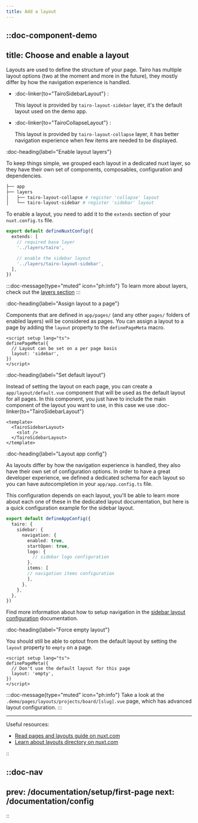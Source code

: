 ```yaml
---
title: Add a layout
---
```



::doc-component-demo
---
title: Choose and enable a layout
---

Layouts are used to define the structure of your page. Tairo has multiple layout options (two at the moment and more in the future), they mostly differ by how the navigation experience is handled.


- :doc-linker{to="TairoSidebarLayout"} : 

  This layout is provided by `tairo-layout-sidebar` layer, it's the default layout used on the demo app.
  
- :doc-linker{to="TairoCollapseLayout"} :  

  This layout is provided by `tairo-layout-collapse` layer, it has better navigation experience when few items are needed to be displayed.


:doc-heading{label="Enable layout layers"}

To keep things simple, we grouped each layout in a dedicated nuxt layer, so they have their own set of components, composables, configuration and dependencies. 

```bash
├── app
├── layers
│   ├── tairo-layout-collapse # register 'collapse' layout
│   └── tairo-layout-sidebar # register 'sidebar' layout
```

To enable a layout, you need to add it to the `extends` section of your `nuxt.config.ts` file.

```ts [app/nuxt.config.ts]
export default defineNuxtConfig({
  extends: [
    // required base layer
    '../layers/tairo',

    // enable the sidebar layout
    '../layers/tairo-layout-sidebar',
  ],
})
```


:::doc-message{type="muted" icon="ph:info"}
To learn more about layers, check out the [layers section](/documentation/layers)
:::


:doc-heading{label="Assign layout to a page"}

Components that are defined in `app/pages/` (and any other `pages/` folders of enabled layers) will be considered as pages. You can assign a layout to a page by adding the `layout` property to the `definePageMeta` macro.

```vue [app/pages/index.vue]
<script setup lang="ts">
definePageMeta({
  // Layout can be set on a per page basis
  layout: 'sidebar',
})
</script>
```

:doc-heading{label="Set default layout"}

Instead of setting the layout on each page, you can create a `app/layout/default.vue` component that will be used as the default layout for all pages. In this component, you just have to include the main component of the layout you want to use, in this case we use :doc-linker{to="TairoSidebarLayout"}

```vue [app/layouts/default.vue]
<template>
  <TairoSidebarLayout>
    <slot />
  </TairoSidebarLayout>
</template>
```



:doc-heading{label="Layout app config"}

As layouts differ by how the navigation experience is handled, they also have their own set of configuration options. In order to have a great developer experience, we defined a dedicated schema for each layout so you can have autocompletion in your `app/app.config.ts` file.

This configuration depends on each layout, you'll be able to learn more about each one of these in the dedicated layout documentation, but here is a quick configuration example for the sidebar layout.

```ts [app/app.config.ts]
export default defineAppConfig({
  tairo: {
    sidebar: {
      navigation: {
        enabled: true,
        startOpen: true,
        logo: {
          // sidebar logo configuration
        },
        items: [
        // navigation items configuration
        ],
      },
    },
  },
})
```

Find more information about how to setup navigation in the [sidebar layout configuration](/documentation/config/sidebar) documentation.


:doc-heading{label="Force empty layout"}

You should still be able to optout from the default layout by setting the `layout` property to `empty` on a page.

```vue [app/pages/index.vue]
<script setup lang="ts">
definePageMeta({
  // Don't use the default layout for this page
  layout: 'empty',
})
</script>
```

:::doc-message{type="muted" icon="ph:info"}
Take a look at the `.demo/pages/layouts/projects/board/[slug].vue` page, which has advanced layout configuration.
:::

---

Useful resources:

- [Read pages and layouts guide on nuxt.com](https://nuxt.com/docs/migration/pages-and-layouts)
- [Learn about layouts directory on nuxt.com](https://nuxt.com/docs/guide/directory-structure/layouts)

::



::doc-nav
---
prev: /documentation/setup/first-page
next: /documentation/config
---
::